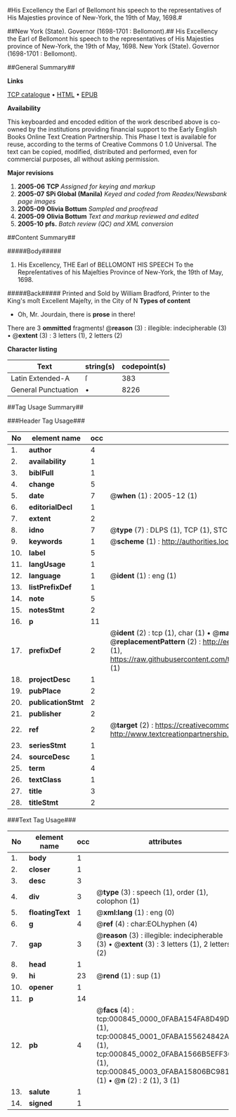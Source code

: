 #His Excellency the Earl of Bellomont his speech to the representatives of His Majesties province of New-York, the 19th of May, 1698.#

##New York (State). Governor (1698-1701 : Bellomont).##
His Excellency the Earl of Bellomont his speech to the representatives of His Majesties province of New-York, the 19th of May, 1698.
New York (State). Governor (1698-1701 : Bellomont).

##General Summary##

**Links**

[TCP catalogue](http://www.ota.ox.ac.uk/tcp/)  • 
[HTML](http://tei.it.ox.ac.uk/tcp/Texts-HTML/free/N00/N00699.html)  • 
[EPUB](http://tei.it.ox.ac.uk/tcp/Texts-EPUB/free/N00/N00699.epub)

**Availability**

This keyboarded and encoded edition of the
	       work described above is co-owned by the institutions
	       providing financial support to the Early English Books
	       Online Text Creation Partnership. This Phase I text is
	       available for reuse, according to the terms of Creative
	       Commons 0 1.0 Universal. The text can be copied,
	       modified, distributed and performed, even for
	       commercial purposes, all without asking permission.

**Major revisions**

1. __2005-06__ __TCP__ *Assigned for keying and markup*
1. __2005-07__ __SPi Global (Manila)__ *Keyed and coded from Readex/Newsbank page images*
1. __2005-09__ __Olivia Bottum__ *Sampled and proofread*
1. __2005-09__ __Olivia Bottum__ *Text and markup reviewed and edited*
1. __2005-10__ __pfs.__ *Batch review (QC) and XML conversion*

##Content Summary##

#####Body#####

1. His Excellency, THE Earl of BELLOMONT HIS SPEECH To the Repreſentatives of his Majeſties Province of New-York, the 19th of May, 1698.

#####Back#####
Printed and Sold by William Bradford, Printer to the King's moſt Excellent Majeſty, in the City of N
**Types of content**

  * Oh, Mr. Jourdain, there is **prose** in there!

There are 3 **ommitted** fragments! 
 @__reason__ (3) : illegible: indecipherable (3)  •  @__extent__ (3) : 3 letters (1), 2 letters (2)

**Character listing**


|Text|string(s)|codepoint(s)|
|---|---|---|
|Latin Extended-A|ſ|383|
|General Punctuation|•|8226|

##Tag Usage Summary##

###Header Tag Usage###

|No|element name|occ|attributes|
|---|---|---|---|
|1.|__author__|4||
|2.|__availability__|1||
|3.|__biblFull__|1||
|4.|__change__|5||
|5.|__date__|7| @__when__ (1) : 2005-12 (1)|
|6.|__editorialDecl__|1||
|7.|__extent__|2||
|8.|__idno__|7| @__type__ (7) : DLPS (1), TCP (1), STC (2), NOTIS (1), IMAGE-SET (1), EVANS-CITATION (1)|
|9.|__keywords__|1| @__scheme__ (1) : http://authorities.loc.gov/ (1)|
|10.|__label__|5||
|11.|__langUsage__|1||
|12.|__language__|1| @__ident__ (1) : eng (1)|
|13.|__listPrefixDef__|1||
|14.|__note__|5||
|15.|__notesStmt__|2||
|16.|__p__|11||
|17.|__prefixDef__|2| @__ident__ (2) : tcp (1), char (1)  •  @__matchPattern__ (2) : ([0-9\-]+):([0-9IVX]+) (1), (.+) (1)  •  @__replacementPattern__ (2) : http://eebo.chadwyck.com/downloadtiff?vid=$1&page=$2 (1), https://raw.githubusercontent.com/textcreationpartnership/Texts/master/tcpchars.xml#$1 (1)|
|18.|__projectDesc__|1||
|19.|__pubPlace__|2||
|20.|__publicationStmt__|2||
|21.|__publisher__|2||
|22.|__ref__|2| @__target__ (2) : https://creativecommons.org/publicdomain/zero/1.0/ (1), http://www.textcreationpartnership.org/docs/. (1)|
|23.|__seriesStmt__|1||
|24.|__sourceDesc__|1||
|25.|__term__|4||
|26.|__textClass__|1||
|27.|__title__|3||
|28.|__titleStmt__|2||


###Text Tag Usage###

|No|element name|occ|attributes|
|---|---|---|---|
|1.|__body__|1||
|2.|__closer__|1||
|3.|__desc__|3||
|4.|__div__|3| @__type__ (3) : speech (1), order (1), colophon (1)|
|5.|__floatingText__|1| @__xml:lang__ (1) : eng (0)|
|6.|__g__|4| @__ref__ (4) : char:EOLhyphen (4)|
|7.|__gap__|3| @__reason__ (3) : illegible: indecipherable (3)  •  @__extent__ (3) : 3 letters (1), 2 letters (2)|
|8.|__head__|1||
|9.|__hi__|23| @__rend__ (1) : sup (1)|
|10.|__opener__|1||
|11.|__p__|14||
|12.|__pb__|4| @__facs__ (4) : tcp:000845_0000_0FABA154FA8D49D0 (1), tcp:000845_0001_0FABA155624842A8 (1), tcp:000845_0002_0FABA1566B5EFF30 (1), tcp:000845_0003_0FABA15806BC9818 (1)  •  @__n__ (2) : 2 (1), 3 (1)|
|13.|__salute__|1||
|14.|__signed__|1||
